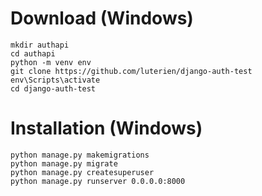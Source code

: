 # Download (Windows)

```
mkdir authapi
cd authapi
python -m venv env
git clone https://github.com/luterien/django-auth-test
env\Scripts\activate
cd django-auth-test
```

# Installation (Windows)

```
python manage.py makemigrations
python manage.py migrate
python manage.py createsuperuser
python manage.py runserver 0.0.0.0:8000
```
